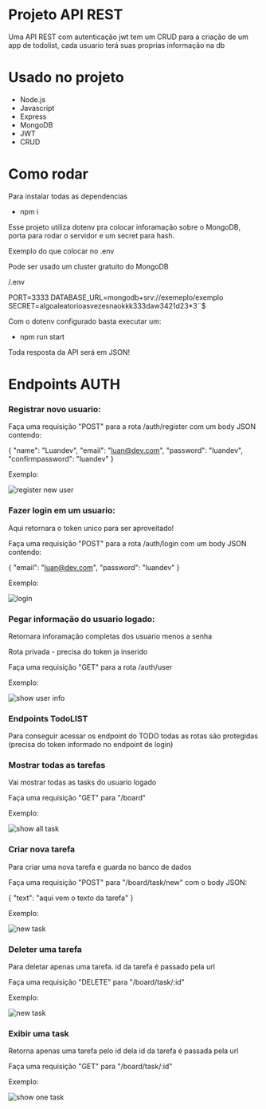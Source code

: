 # Projeto API REST

Uma API REST com autenticação jwt tem um CRUD para a criação de um app de todolist, cada usuario terá suas proprias informação na db

# Usado no projeto

- Node.js
- Javascript
- Express
- MongoDB
- JWT
- CRUD


# Como rodar

Para instalar todas as dependencias

- npm i

Esse projeto utiliza dotenv pra colocar inforamação sobre o MongoDB, porta para rodar o servidor e um secret para hash.

Exemplo do que colocar no .env

Pode ser usado um cluster gratuito do MongoDB

/.env

PORT=3333
DATABASE_URL=mongodb+srv://exemeplo/exemplo
SECRET=algoaleatorioasvezesnaokkk333daw3421d23*3¨$

Com o dotenv configurado basta executar um:

- npm run start

Toda resposta da API será em JSON!

# Endpoints AUTH

### Registrar novo usuario:

Faça uma requisição "POST" para a rota /auth/register com um body JSON contendo:

{
	"name": "Luandev",
	"email": "luan@dev.com",
	"password": "luandev",
	"confirmpassword": "luandev"
}

Exemplo: 

![register new user](/docs/register.png)


### Fazer login em um usuario:

Aqui retornara o token unico para ser aproveitado!

Faça uma requisição "POST" para a rota /auth/login com um body JSON contendo:

{
	"email": "luan@dev.com",
	"password": "luandev"
}

Exemplo: 

![login](/docs/login.png)


### Pegar informação do usuario logado:

Retornara inforamação completas dos usuario menos a senha

Rota privada - precisa do token ja inserido

Faça uma requisição "GET" para a rota /auth/user

Exemplo:

![show user info](/docs/usershow.png)


### Endpoints TodoLIST

Para conseguir acessar os endpoint do TODO todas as rotas são protegidas (precisa do token informado no endpoint de login)


### Mostrar todas as tarefas 

Vai mostrar todas as tasks do usuario logado 

Faça uma requisição "GET" para "/board"

Exemplo: 

![show all task](/docs/boardindex.png)

### Criar nova tarefa

Para criar uma nova tarefa e guarda no banco de dados

Faça uma requisição "POST" para "/board/task/new" com o body JSON:

{
	"text": "aqui vem o texto da tarefa"
}

Exemplo: 

![new task](/docs/newtask.png)

### Deleter uma tarefa

Para deletar apenas uma tarefa.
id da tarefa é passado pela url

Faça uma requisição "DELETE" para "/board/task/:id" 

Exemplo: 

![new task](/docs/deletetask.png)

### Exibir uma task 

Retorna apenas uma tarefa pelo id dela
id da tarefa é passada pela url

Faça uma requisição "GET" para "/board/task/:id" 

Exemplo: 

![show one task](/docs/showone.png)


